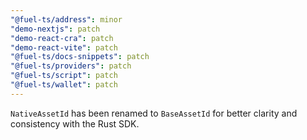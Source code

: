 ```yaml
---
"@fuel-ts/address": minor
"demo-nextjs": patch
"demo-react-cra": patch
"demo-react-vite": patch
"@fuel-ts/docs-snippets": patch
"@fuel-ts/providers": patch
"@fuel-ts/script": patch
"@fuel-ts/wallet": patch
---
```


`NativeAssetId` has been renamed to `BaseAssetId` for better clarity and consistency with the Rust SDK.
